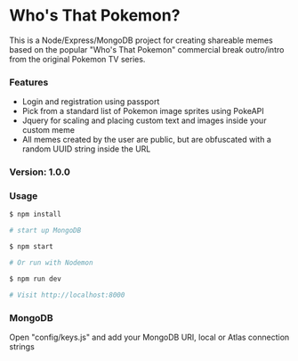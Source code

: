 # Who's That Pokemon?

This is a Node/Express/MongoDB project for creating shareable memes based on the popular "Who's That Pokemon" commercial break outro/intro from the original Pokemon TV series.

### Features

* Login and registration using passport
* Pick from a standard list of Pokemon image sprites using PokeAPI
* Jquery for scaling and placing custom text and images inside your custom meme
* All memes created by the user are public, but are obfuscated with a random UUID string inside the URL

### Version: 1.0.0

### Usage

```sh
$ npm install
```

```sh
# start up MongoDB

$ npm start

# Or run with Nodemon

$ npm run dev

# Visit http://localhost:8000
```

### MongoDB

Open "config/keys.js" and add your MongoDB URI, local or Atlas connection strings
